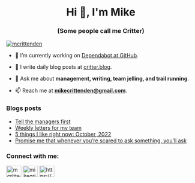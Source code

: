 <h1 align="center">Hi 👋, I'm Mike</h1>
<h3 align="center">(Some people call me Critter)</h3>

<p align="left"> <a href="https://twitter.com/mcrittenden" target="blank"><img src="https://img.shields.io/twitter/follow/mcrittenden?logo=twitter&style=for-the-badge" alt="mcrittenden" /></a> </p>

- 🔭 I’m currently working on [Dependabot at GitHub](https://github.com/features/security).

- 📝 I write daily blog posts at [critter.blog](https://critter.blog).

- 💬 Ask me about **management, writing, team jelling, and trail running**.

- 📫 Reach me at **mikecrittenden@gmail.com**.

### Blogs posts
<!-- BLOG-POST-LIST:START -->
- [Tell the managers first](https://critter.blog/2022/10/06/tell-the-managers-first/)
- [Weekly letters for my team](https://critter.blog/2022/10/05/weekly-letters-for-my-team/)
- [5 things I like right now: October, 2022](https://critter.blog/2022/10/04/5-things-i-like-right-now-october-2022/)
- [Promise me that whenever you’re scared to ask something, you’ll ask](https://critter.blog/2022/10/03/promise-me-that-whenever-youre-scared-to-ask-something-youll-ask/)
<!-- BLOG-POST-LIST:END -->

<h3 align="left">Connect with me:</h3>
<p align="left">
<a href="https://twitter.com/mcrittenden" target="blank"><img align="center" src="https://raw.githubusercontent.com/rahuldkjain/github-profile-readme-generator/master/src/images/icons/Social/twitter.svg" alt="mcrittenden" height="30" width="40" /></a>
<a href="https://linkedin.com/in/mikecrittenden" target="blank"><img align="center" src="https://raw.githubusercontent.com/rahuldkjain/github-profile-readme-generator/master/src/images/icons/Social/linked-in-alt.svg" alt="mikecrittenden" height="30" width="40" /></a>
<a href="https://critter.blog/feed/" target="blank"><img align="center" src="https://raw.githubusercontent.com/rahuldkjain/github-profile-readme-generator/master/src/images/icons/Social/rss.svg" alt="https://critter.blog/feed/" height="30" width="40" /></a>
</p>
